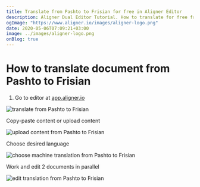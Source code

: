```yaml
---
title: Translate from Pashto to Frisian for free in Aligner Editor
description: Aligner Dual Editor Tutorial. How to translate for free from Pashto to Frisian. Aligner is multilingual document management platform. 
ogImage: "https://www.aligner.io/images/aligner-logo.png"
date: 2020-05-06T07:09:21+03:00
image: ../images/aligner-logo.png
onBlog: true
---
```


# How to translate document from Pashto to Frisian

1. Go to editor at [app.aligner.io](https://app.aligner.io "Aligner App web page")

![translate from Pashto to Frisian](../aligner-blank-editor.png "translate from Pashto to Frisian")

Copy-paste content or upload content

![upload content from Pashto to Frisian](../aligner-uploaded-document.png "upload content from Pashto to Frisian")

Choose desired language

![choose machine translation from Pashto to Frisian](../aligner-language-dropdown.png "choose machine translation from Pashto to Frisian")

Work and edit 2 documents in parallel

![edit translation from Pashto to Frisian](../aligner-double-sitded-editor.png "edit translation from Pashto to Frisian")

